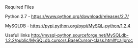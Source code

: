 Required Files

Python 2.7  - https://www.python.org/download/releases/2.7/

MySQLDB  - https://pypi.python.org/pypi/MySQL-python/1.2.4




Usefull links
http://mysql-python.sourceforge.net/MySQLdb-1.2.2/public/MySQLdb.cursors.BaseCursor-class.html#callproc
